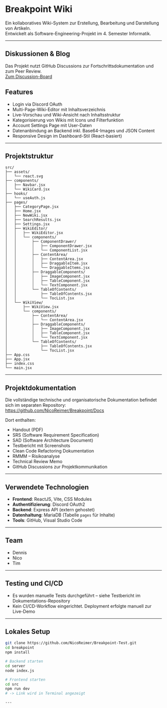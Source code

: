 # Breakpoint Wiki

Ein kollaboratives Wiki-System zur Erstellung, Bearbeitung und Darstellung von Artikeln.  
Entwickelt als Software-Engineering-Projekt im 4. Semester Informatik.

---

## Diskussionen & Blog

Das Projekt nutzt GitHub Discussions zur Fortschrittsdokumentation und zum Peer Review.  
[Zum Discussion-Board](https://github.com/NicoReimer/Breakpoint/discussions)

## Features

- Login via Discord OAuth
- Multi-Page-Wiki-Editor mit Inhaltsverzeichnis
- Live-Vorschau und Wiki-Ansicht nach Inhaltsstruktur
- Kategorisierung von Wikis mit Icons und Filterfunktion
- Account Settings Page mit User-Daten
- Datenanbindung an Backend inkl. Base64-Images und JSON Content
- Responsive Design im Dashboard-Stil (React-basiert)

---

## Projektstruktur

```
src/
├── assets/
│   └── react.svg
├── components/
│   ├── Navbar.jsx
│   └── WikiCard.jsx
├── hooks/
│   └── useAuth.js
├── pages/
│   ├── CategoryPage.jsx
│   ├── Home.jsx
│   ├── NewWiki.jsx
│   ├── SearchResults.jsx
│   ├── Settings.jsx
│   ├── WikiEditor/
│   │   ├── WikiEditor.jsx
│   │   └── components/
│   │       ├── ComponentDrawer/
│   │       │   ├── ComponentDrawer.jsx
│   │       │   └── ComponentList.jsx
│   │       ├── ContentArea/
│   │       │   ├── ContentArea.jsx
│   │       │   ├── DraggableItem.jsx
│   │       │   └── DraggableItems.jsx
│   │       ├── DraggableComponents/
│   │       │   ├── ImageComponent.jsx
│   │       │   ├── TableComponent.jsx
│   │       │   └── TextComponent.jsx
│   │       └── TableOfContents/
│   │           ├── TableOfContents.jsx
│   │           └── TocList.jsx
│   └── WikiView/
│       ├── WikiView.jsx
│       └── components/
│           ├── ContentArea/
│           │   └── ContentArea.jsx
│           ├── DraggableComponents/
│           │   ├── ImageComponent.jsx
│           │   ├── TableComponent.jsx
│           │   └── TextComponent.jsx
│           └── TableOfContents/
│               ├── TableOfContents.jsx
│               └── TocList.jsx
├── App.css
├── App.jsx
├── index.css
└── main.jsx
```

---

## Projektdokumentation

Die vollständige technische und organisatorische Dokumentation befindet sich im separaten Repository:  
https://github.com/NicoReimer/Breakpoint/Docs

Dort enthalten:

- Handout (PDF)
- SRS (Software Requirement Specification)
- SAD (Software Architecture Document)
- Testbericht mit Screenshots
- Clean Code Refactoring Dokumentation
- RMMM – Risikoanalyse
- Technical Review Memo
- GitHub Discussions zur Projektkommunikation

---

## Verwendete Technologien

- **Frontend**: ReactJS, Vite, CSS Modules
- **Authentifizierung**: Discord OAuth2
- **Backend**: Express API (extern gehostet)
- **Datenhaltung**: MariaDB (Tabelle `pages` für Inhalte)
- **Tools**: GitHub, Visual Studio Code

---

## Team

- Dennis
- Nico
- Tim

---

## Testing und CI/CD

- Es wurden manuelle Tests durchgeführt – siehe Testbericht im Dokumentations-Repository
- Kein CI/CD-Workflow eingerichtet. Deployment erfolgte manuell zur Live-Demo

---

## Lokales Setup

```bash
git clone https://github.com/NicoReimer/Breakpoint-Test.git
cd breakpoint
npm install

# Backend starten
cd server
node index.js

# Frontend starten
cd src
npm run dev
# -> Link wird in Terminal angezeigt

---
```
